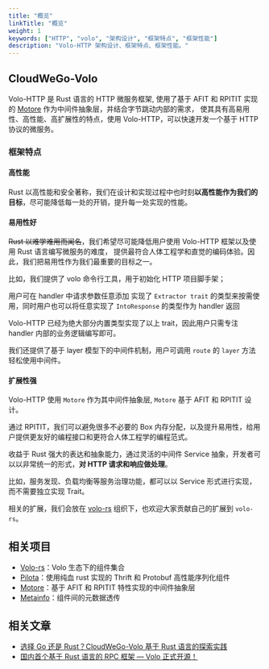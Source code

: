 ```yaml
---
title: "概览"
linkTitle: "概览"
weight: 1
keywords: ["HTTP", "volo", "架构设计", "框架特点", "框架性能"]
description: "Volo-HTTP 架构设计、框架特点、框架性能。"
---
```


## CloudWeGo-Volo

Volo-HTTP 是 Rust 语言的 HTTP 微服务框架, 使用了基于 AFIT 和 RPITIT 实现的 [Motore](https://github.com/cloudwego/motore) 作为中间件抽象层，并结合字节跳动内部的需求，
使其具有高易用性、高性能、高扩展性的特点，使用 Volo-HTTP，可以快速开发一个基于 HTTP 协议的微服务。

###  框架特点

#### 高性能

  Rust 以高性能和安全著称，我们在设计和实现过程中也时刻**以高性能作为我们的目标**，尽可能降低每一处的开销，提升每一处实现的性能。

#### 易用性好

  ~~Rust 以难学难用而闻名~~，我们希望尽可能降低用户使用 Volo-HTTP 框架以及使用 Rust 语言编写微服务的难度，
  提供最符合人体工程学和直觉的编码体验。因此，我们把易用性作为我们最重要的目标之一。

  比如，我们提供了 volo 命令行工具，用于初始化 HTTP 项目脚手架； 

  用户可在 handler 中请求参数任意添加 实现了 `Extractor trait` 的类型来按需使用，同时用户也可以将任意实现了 `IntoResponse` 的类型作为 handler 返回

  Volo-HTTP 已经为绝大部分内置类型实现了以上 trait，因此用户只需专注 handler 内部的业务逻辑编写即可。

  我们还提供了基于 layer 模型下的中间件机制，用户可调用 `route` 的 `layer` 方法轻松使用中间件。


#### 扩展性强

  Volo-HTTP 使用 `Motore` 作为其中间件抽象层, `Motore` 基于 AFIT 和 RPITIT 设计。

  通过 RPITIT，我们可以避免很多不必要的 Box 内存分配，以及提升易用性，给用户提供更友好的编程接口和更符合人体工程学的编程范式。

  收益于 Rust 强大的表达和抽象能力，通过灵活的中间件 Service 抽象，开发者可以以非常统一的形式，**对 HTTP 请求和响应做处理**。

  比如，服务发现、负载均衡等服务治理功能，都可以以 Service 形式进行实现，而不需要独立实现 Trait。

  相关的扩展，我们会放在 [volo-rs](https://github.com/volo-rs) 组织下，也欢迎大家贡献自己的扩展到 `volo-rs`。
    
## 相关项目

- [Volo-rs](http://github.com/volo-rs)：Volo 生态下的组件集合
- [Pilota](https://github.com/cloudwego/pilota)：使用纯血 rust 实现的 Thrift 和 Protobuf 高性能序列化组件
- [Motore](https://github.com/cloudwego/motore)：基于 AFIT 和 RPITIT 特性实现的中间件抽象层
- [Metainfo](https://github.com/cloudwego/metainfo)：组件间的元数据透传

## 相关文章

- [选择 Go 还是 Rust？CloudWeGo-Volo 基于 Rust 语言的探索实践](https://www.cloudwego.io/zh/blog/2022/09/06/%E9%80%89%E6%8B%A9-go-%E8%BF%98%E6%98%AF-rustcloudwego-volo-%E5%9F%BA%E4%BA%8E-rust-%E8%AF%AD%E8%A8%80%E7%9A%84%E6%8E%A2%E7%B4%A2%E5%AE%9E%E8%B7%B5/)
- [国内首个基于 Rust 语言的 RPC 框架 — Volo 正式开源！](https://www.cloudwego.io/zh/blog/2022/08/30/%E5%9B%BD%E5%86%85%E9%A6%96%E4%B8%AA%E5%9F%BA%E4%BA%8E-rust-%E8%AF%AD%E8%A8%80%E7%9A%84-rpc-%E6%A1%86%E6%9E%B6-volo-%E6%AD%A3%E5%BC%8F%E5%BC%80%E6%BA%90/)
